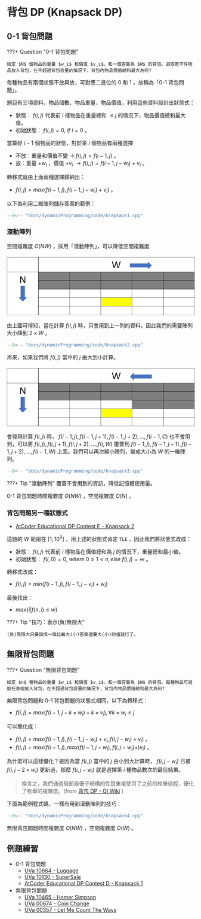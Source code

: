 # 背包 DP (Knapsack DP)

## 0-1 背包問題

???+ Question "0-1 背包問題"

    給定 $N$ 個物品的重量 $w_i$ 和價值 $v_i$，和一個容量為 $W$ 的背包。選取若干件物品放入背包，在不超過背包容量的情況下，背包內物品價值總和最大為何?

每種物品有兩個狀態不放與放，可對應二進位的 $0$ 和 $1$ ，故稱為「0-1 背包問題」。

題目有三項資料，物品個數、物品重量、物品價值，利用這些資料設計出狀態式：

- 狀態： $f(i,j)$ 代表前 $i$ 樣物品在重量總和 $\leq j$ 的情況下，物品價值總和最大值。
- 初始狀態： $f(i,j)=0,\ if\ i = 0$ 。

當算好 $i-1$ 個物品的狀態，對於第 $i$ 個物品有兩種選擇

- 不放：重量和價值不變 $\to$  $f(i,j)=f(i-1,j)$ 。
- 放：重量 $+w_i$ ，價值 $+v_i$  $\to f(i,j)=f(i-1,j-w_i)+v_i$ 。

轉移式就由上面兩種選擇歸納出：

-  $f(i,j)=max(f(i-1,j),f(i-1,j-w_i)+v_i)$ 。

以下為利用二維陣列儲存答案的範例：

```cpp
--8<-- "docs/dynamicProgramming/code/knapsack1.cpp"
```

### 滾動陣列

空間複雜度 $O(NW)$ ，採用「滾動陣列」，可以降低空間複雜度

![](images/knapsack01.png)

由上圖可得知，當在計算 $f(i,j)$ 時，只會用到上一列的資料，因此我們的需要陣列大小降到 $2\times W$ 。

```cpp
--8<-- "docs/dynamicProgramming/code/knapsack2.cpp"
```

再來，如果我們將 $f(i,j)$ 當中的 $j$ 由大到小計算。

![](images/knapsack02.png)

會發現計算 $f(i,j)$ 時， $f(i-1,j),f(i-1,j+1),f(i-1,j+2),...,f(i-1,C)$ 也不會用到，可以將 $f(i,j),f(i,j+1),f(i,j+2),...,f(i,W)$ 覆蓋到 $f(i-1,j),f(i-1,j+1),f(i-1,j+2),...,f(i-1,W)$ 上面。我們可以再次縮小陣列，變成大小為 $W$ 的一維陣列。

```cpp
--8<-- "docs/dynamicProgramming/code/knapsack3.cpp"
```

???+ Tip "滾動陣列"
    覆蓋不會用到的資訊，降低記憶體使用量。

0-1 背包問題時間複雜度 $O(NW)$ ，空間複雜度 $O(N)$ 。

### 背包問題另一種狀態式

-  [AtCoder Educational DP Contest E - Knapsack 2](https://atcoder.jp/contests/dp/tasks/dp_e) 

這題的 $W$ 範圍在 $[1,10^9]$ ，用上述的狀態式肯定 `TLE` ，因此我們將狀態式改成：

- 狀態： $f(i,j)$ 代表前 $i$ 樣物品在價值總和為 $j$ 的情況下，重量總和最小值。
- 初始狀態： $f(i,0)=0,\ where\ 0\leq 1< n,else\ f(i,j)=\infty$ 。

轉移式改成：

-  $f(i,j)=min(f(i-1,j),f(i-1,j-v_i)+w_i)$ 

最後找出：

-  $max\{i|f(n,i)\leq w\}$ 

???+ Tip "技巧：表示(負)無限大"

    (負)無限大只要設成一個比最大(小)答案還要大(小)的值就行了。

## 無限背包問題

???+ Question "無限背包問題"

    給定 $n$ 種物品的重量 $w_i$ 和價值 $v_i$，和一個容量為 $W$ 的背包。每種物品可選取任意個放入背包，在不超過背包容量的情況下，背包內物品價值總和最大為何?

無限背包問題和 0-1 背包問題的狀態式相同，以下為轉移式：

-  $f(i,j)=max(f(i-1,j-k\times w_i)+ k\times v_i), \forall k\times w_i\leq j$ 

可以簡化成：

-  $f(i,j)=max(f(i-1,j),f(i-1,j-w_i)+v_i,f(i,j-w_i)+v_i)$ 。
-  $f(i,j)=max(f(i-1,j),max(f(i-1,j-w_i),f(i,j-w_i)+)v_i)$ 。

為什麼可以這樣優化？是因為當 $f(i,j)$ 當中的 $j$ 由小到大計算時， $f(i,j-w_i)$ 已被 $f(i,j-2\times w_i)$ 更新過，那麼 $f(i,j-w_i)$ 就是選擇第 $i$ 種物品數次的最佳結果。

> 換言之，我們通過局部最優子結構的性質重複使用了之前的枚舉過程，優化了枚舉的複雜度。(from [背包 DP - OI Wiki](https://oi-wiki.org/dp/knapsack/) )

下面為範例程式碼，一樣有用到滾動陣列的技巧：

```cpp
--8<-- "docs/dynamicProgramming/code/knapsack4.cpp"
```

無限背包問題時間複雜度 $O(NW)$ ，空間複雜度 $O(W)$ 。

## 例題練習

-   0-1 背包問題
    -  [UVa 10664 - Luggage](http://uva.onlinejudge.org/external/106/10664.pdf) 
    -  [UVa 10130 - SuperSale](http://uva.onlinejudge.org/external/101/10130.pdf) 
    -  [AtCoder Educational DP Contest D - Knapsack 1](https://atcoder.jp/contests/dp/tasks/dp_d) 
-   無限背包問題
    -  [UVa 10465 - Homer Simpson](http://uva.onlinejudge.org/external/104/10465.pdf) 
    -  [UVa 00674 - Coin Change](https://vjudge.net/problem/UVA-674) 
    -  [UVa 00357 - Let Me Count The Ways](http://uva.onlinejudge.org/external/3/357.pdf) 
